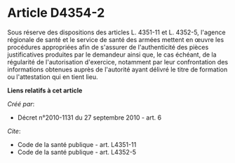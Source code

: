 # Article D4354-2

Sous réserve des dispositions des articles L. 4351-11 et L. 4352-5, l'agence régionale de santé et le service de santé des
armées mettent en œuvre les procédures appropriées afin de s'assurer de l'authenticité des pièces justificatives produites
par le demandeur ainsi que, le cas échéant, de la régularité de l'autorisation d'exercice, notamment par leur confrontation
des informations obtenues auprès de l'autorité ayant délivré le titre de formation ou l'attestation qui en tient lieu.

**Liens relatifs à cet article**

_Créé par_:

  - Décret n°2010-1131 du 27 septembre 2010 - art. 6

_Cite_:

  - Code de la santé publique - art. L4351-11
  - Code de la santé publique - art. L4352-5
